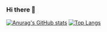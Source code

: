 ### Hi there 👋

<!--
**XXTX-TOP/XXTX-TOP** is a ✨ _special_ ✨ repository because its `README.md` (this file) appears on your GitHub profile.

Here are some ideas to get you started:

- 🔭 I’m currently working on ...
- 🌱 I’m currently learning ...
- 👯 I’m looking to collaborate on ...
- 🤔 I’m looking for help with ...
- 💬 Ask me about ...
- 📫 How to reach me: ...
- 😄 Pronouns: ...
- ⚡ Fun fact: ...
-->
[![Anurag's GitHub stats](https://github-readme-stats.vercel.app/api?username=XXTX-TOP)](https://github.com/anuraghazra/github-readme-stats)
[![Top Langs](https://github-readme-stats.vercel.app/api/top-langs/?username=XXTX-TOP)](https://github.com/anuraghazra/github-readme-stats)

